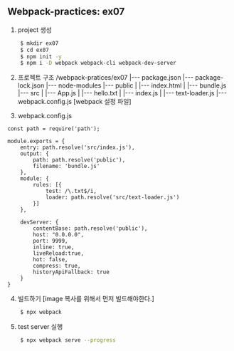 ## Webpack-practices: ex07
1. project 생성
``` bash
    $ mkdir ex07
    $ cd ex07
    $ npm init -y
    $ npm i -D webpack webpack-cli webpack-dev-server
```

2. 프로젝트 구조
/webpack-pratices/ex07
    |--- package.json
    |--- package-lock.json
    |--- node-modules
    |--- public
    |       |--- index.html
    |       |--- bundle.js
    |--- src
    |       |--- App.js
    |       |--- hello.txt
    |       |--- index.js
    |       |--- text-loader.js
    |--- webpack.config.js [webpack 설정 파일]

3. webpack.config.js
```
const path = require('path');

module.exports = {
    entry: path.resolve('src/index.js'),
    output: {
        path: path.resolve('public'),
        filename: 'bundle.js'
    },
    module: {
        rules: [{
            test: /\.txt$/i,
            loader: path.resolve('src/text-loader.js')
        }]
    },

    devServer: {
        contentBase: path.resolve('public'),
        host: "0.0.0.0",
        port: 9999,
        inline: true,
        liveReload:true,
        hot: false,
        compress: true,
        historyApiFallback: true
    }
}
```

4. 빌드하기 [image 복사를 위해서 먼저 빌드해야한다.]
``` bash
    $ npx webpack
```

5. test server 실행
``` bash
    $ npx webpack serve --progress
```
